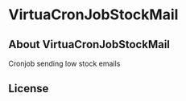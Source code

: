 # VirtuaCronJobStockMail
## About VirtuaCronJobStockMail
Cronjob sending low stock emails

## License